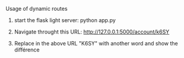 Usage of dynamic routes

1. start the flask light server: python app.py

2. Navigate throught this URL: http://127.0.0.1:5000/account/k6SY

3. Replace in the above URL "K6SY" with another word and show the différence